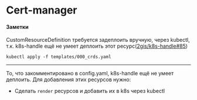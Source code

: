 # Cert-manager

#### Заметки

CustomResourceDefinition требуется задеплоить вручную, через kubectl, т.к. k8s-handle ещё не умеет деплоить 
этот ресурс([2gis/k8s-handle#85](https://github.com/2gis/k8s-handle/issues/85))
```
kubectl apply -f templates/000_crds.yaml
```

----

То, что закомментировано в config.yaml, k8s-handle ещё не умеет деплоить.
Для добавления этих ресурсов нужно:
 * Сделать `render` ресурсов и добавить их в k8s через kubectl
